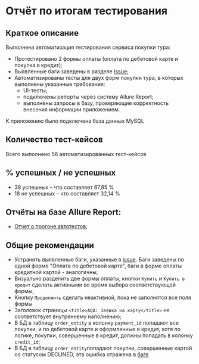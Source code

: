 # Отчёт по итогам тестирования

## Краткое описание

Выполнена автоматизация тестирования сервиса покупки тура:
* Протестировано 2 формы оплаты (оплата по дебетовой карте и покупка в кредит);
* Выявленные баги заведены в разделе [Issue](https://github.com/OAOblat/course_project/issues);
* Автоматизированы тесты для двух форм покупки тура, в которых выполнены указанные требования:
    * UI-тесты;
    * подключены репорты через систему Allure Report;
    * выполнены запросы в базу, проверяющие корректность внесения информации приложением.

К приложению было подключена база данных MySQL

## Количество тест-кейсов
Всего выполнено 56 автоматизированных тест-кейсов

## % успешных / не успешных
* 38 успешных – что составляет 67,85 %
* 18 не успешных – что составляет 32,14 %

## Отчёты на базе Allure Report:
* [Отчет о прогоне автотестов]();

## Общие рекомендации
* Устранить выявленные баги, указанные в [issue](https://github.com/OAOblat/course_project/issues). Баги заведены по одной форме "Оплата по дебетовой карте", баги в форме оплаты кредитной картой - аналогичны;
* Визуально разделить две формы оплаты, кнопки `Купить` и `Купить в кредит` сделать активными во время выбора соответствующей формы;
* Кнопку `Продолжить` сделать неактивной, пока не заполнятся все поля формы
* Заголовок страницы `<title>AQA: Заявка на карту</title>` не соответствует внутреннему наполнению;
* В БД в таблицу `order_entity` в колонку `payment_id` попадают все покупки, и по дебетовой карте и оформленные в кредит, хотя по логике, покупки, совершенные в кредит, должны попадать в колонку `credit_id`;
* В БД в таблицу `order_entity`попадают покупки, совершенные картой со статусом DECLINED, эта ошибка отражена в [баге](https://github.com/OAOblat/course_project/issues/4)
